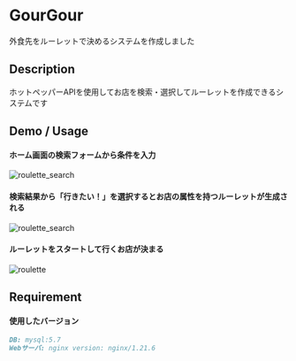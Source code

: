 # GourGour
外食先をルーレットで決めるシステムを作成しました

## Description
ホットペッパーAPIを使用してお店を検索・選択してルーレットを作成できるシステムです

## Demo / Usage
#### ホーム画面の検索フォームから条件を入力
![roulette_search](https://user-images.githubusercontent.com/70145199/164160924-f31c5aaa-3a8c-4eea-bb1e-ed74d0a4fbda.gif)
#### 検索結果から「行きたい！」を選択するとお店の属性を持つルーレットが生成される
![roulette_search](https://user-images.githubusercontent.com/70145199/164161370-e600ad63-bf9b-4816-93d5-7337fecf6760.gif)
#### ルーレットをスタートして行くお店が決まる
![roulette](https://user-images.githubusercontent.com/70145199/163939894-436caca6-8357-4f49-9bdc-481988b3b6ed.gif)

## Requirement
#### 使用したバージョン
```Markdown
DB: mysql:5.7
Webサーバ: nginx version: nginx/1.21.6
```
